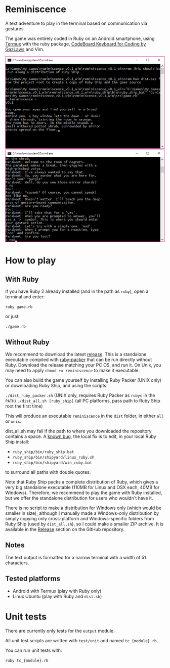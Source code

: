 # Reminiscence

A text adventure to play in the terminal based on communication via gestures.

The game was entirely coded in Ruby on an Android smartphone, using [Termux](https://termux.com) with the ruby package, [CodeBoard Keyboard for Coding by GazLaws](https://play.google.com/store/apps/details?id=com.gazlaws.codeboard) and Vim.

![Reminiscence v0.1b played in Windows terminal - Run](https://github.com/hsandt/reminiscence/blob/develop/screenshots/v0.1b%20Windows%20-%20Run.png)
![Reminiscence v0.1b played in Windows terminal - Tutorial](https://github.com/hsandt/reminiscence/blob/develop/screenshots/v0.1b%20Windows%20-%20Tutorial.png)

# How to play

## With Ruby

If you have Ruby 2 already installed (and in the path as `ruby`), open a terminal and enter:

`ruby game.rb`

or just:

`./game.rb`

## Without Ruby

We recommend to download the latest [release](https://github.com/hsandt/reminiscence/releases). This is a standalone executable compiled with [ruby-packer](https://github.com/pmq20/ruby-packer) that can be run directly without Ruby. Download the release matching your PC OS, and run it. On Unix, you may need to apply `chmod +x reminiscence` to make it executable.

You can also build the game yourself by installing Ruby Packer (UNIX only) or downloading Ruby Ship, and using the scripts:

`./dist_ruby_packer.sh` (UNIX only, requires Ruby Packer as `rubyc` in the `PATH`)
`./dist_all.sh [ruby_ship]` (all PC platforms, pass path to Ruby Ship root the first time)

This will produce an executable `reminiscence` in the `dist` folder, in either `all` or `unix`.

dist_all.sh may fail if the path to where you downloaded the repository contains a space. A [known bug](https://github.com/stephan-nordnes-eriksen/ruby_ship/issues/20), the local fix is to edit, in your local Ruby Ship install:

- `ruby_ship/bin/ruby_ship.bat`
- `ruby_ship/bin/shipyard/linux_ruby.sh`
- `ruby_ship/bin/shipyard/win_ruby.bat`

to surround all paths with double quotes.

Note that Ruby Ship packs a complete distribution of Ruby, which gives a very big standalone executable (110MB for Linux and OSX each, 40MB for Windows). Therefore, we recommend to play the game with Ruby installed, but we offer the standalone distribution for users who wouldn't have it.

There is no script to make a distribution for Windows only (which would be smaller in size), although I manually made a Windows-only distribution by simply copying only cross-platform and Windows-specific folders from Ruby Ship (used by `dist_all.sh`), so I could make a smaller ZIP archive. It is available in the [Release](https://github.com/hsandt/reminiscence/releases) section on the GitHub repository.

## Notes

The text output is formatted for a narrow terminal with a width of 51 characters.

## Tested platforms

* Android with Termux (play with Ruby only)
* Linux Ubuntu (play with Ruby and `dist.sh`)

# Unit tests

There are currently only tests for the `output` module.

All unit test scripts are written with `test/unit` and named `tc_{module}.rb`.

You can run unit tests with:

`ruby tc_{module}.rb`
